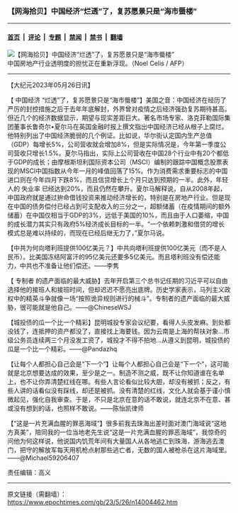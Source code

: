 ### 【网海拾贝】中国经济“烂透”了，复苏愿景只是“海市蜃楼”

---

#### [首页](../../../..?n14004462) &nbsp;|&nbsp; [评论](../../../../../epoch-comment?n14004462) &nbsp;|&nbsp; [专题](../../../../../epoch-special?n14004462) &nbsp;|&nbsp; [禁闻](../../../../../epoch-news?n14004462) &nbsp;|&nbsp; [禁书](../../../../../books?n14004462) &nbsp;|&nbsp; [翻墙](https://github.com/gfw-breaker/nogfw/blob/master/README.md?n14004462)


<div><img alt="【网海拾贝】中国经济“烂透”了，复苏愿景只是“海市蜃楼”" class="attachment-djy_600_400 size-djy_600_400 wp-post-image" src="https://i.epochtimes.com/assets/uploads/2022/02/id13575820-540694-600x400.jpg"/>
<div class="caption">
 中国房地产行业透明度的担忧正在重新浮现。（Noel Celis / AFP）
</div></div><hr/><div class="post_content" id="artbody" itemprop="articleBody">
 <!-- article content begin -->
 <p>
  【大纪元2023年05月26日讯】
 </p>
 <p>
  【
  <ok href="https://www.epochtimes.com/gb/tag/%E4%B8%AD%E5%9B%BD%E7%BB%8F%E6%B5%8E.html">
   中国经济
  </ok>
  “烂透”了，复苏愿景只是“海市蜃楼”】美国之音：中国经济在经历了严厉的封控措施之后于去年年底解封，外界曾对疫情之后经济强劲复苏期待甚高。但近几个的经济数据显示，期望与现实差距巨大。著名市场专家、洛克菲勒国际集团董事长鲁奇尔•夏尔马在英国金融时报上撰文指出中国经济已经从根子上腐烂。他特别列出了中国经济脆弱的几个例证。比如说，华尔街认定国内生产总值（GDP）每增长5%，公司营收就会增加8%，但是实际情况是，今年第一季度公司营收只增长1.5%。夏尔马指出，实际上公司营收在中国28个行业中有20个都低于GDP的成长；由摩根斯坦利国际资本公司（MSCI）编制的跟踪中国概念股票表现的MSCI中国指数从今年一月的峰值回落了15%。作为消费需求重要标志的中国进口则在今年四月下跌8%，而且信贷增长上个月只达到预期的一半。此外，年轻人的
  <ok href="https://www.epochtimes.com/gb/tag/%E5%A4%B1%E4%B8%9A%E7%8E%87.html">
   失业率
  </ok>
  已经达到20%，而且仍然在攀升。夏尔马解释说，自从2008年起，中国政府就是通过拚命借钱投资来推动经济增长的，特别是在房地产行业。但是现在中国的债务偿付已经占到可支配收入的三分之一，超额储蓄（在疫情期间的额外储蓄）在中国仅相当于GDP的3%，远低于美国的10%，而且由于人口萎缩，中国的成长潜力其实只有政府5%经济成长目标的一半。“一个依赖刺激和借贷的增长模式总是难以持续的，而现在已经后继无力了，”夏尔马说。
 </p>
 <p>
  【中共为何向塔利班提供100亿美元？】中共向塔利班提供100亿美元（而不是人民币）。比美国冻结阿富汗的95亿美元还要多5亿美元。而且塔利班没有偿还能力，中共也不准备让他们偿还。——李隽
 </p>
 <p>
  【
  <ok href="https://www.epochtimes.com/gb/tag/%E4%B8%93%E5%88%B6%E8%80%85.html">
   专制者
  </ok>
  的遗产面临的最大威胁】去年开启第三个总书记任期的习近平可以自由选择他的接班人和接班时间，但却迟迟不愿亮出底牌。历史学家表示，马列主义政权中的精英斗争就像一场“按照诡异规则进行的械斗”。专制者的遗产面临的最大威胁，很可能就是他自己。——@ChineseWSJ
 </p>
 <p>
  【城投债的瓜一个比一个精彩】昆明城投专家会议纪要，看得人头皮发麻。到处都没钱了，连抵押的资产都没了，直接找上海要钱。因为云南是上海的帮扶对象…市级公务员连续两三个月没发工资了，城投才不得不拍地…从遵义到昆明，城投债的瓜是一个比一个精彩。——@Pandazhq
 </p>
 <p>
  【让每个人都担心自己会是“下一个”】让每个人都担心自己会是“下一个”，这可能就是北京想要达成的效果，至少是之一。制造不测之威，既不让你知道谁在名单上，也不让你弄清楚红线在哪。有些人言论看似比较大胆，却没有被抓；反之，有些人讲的话看似没有踩线，却还是被抓。没有清楚的红线，文化人就会基于谨小慎微起见，强化自我审查。于是，不只是北京在意的话不敢说，就连北京不在意、甚或没有想到的话，也照样不敢说。——陈怡凯律师
 </p>
 <p>
  【“这是一片充满血腥的罪恶海域”】很多前我去珠海出差时面对澳门海域说“这地方真美”，陪同我的一位当地老先生说“这是一片充满血腥的罪恶海域”，我惊奇的问他为何这样说，他说国内饥荒年间有大量国人从各地逃亡到珠海，游海逃去澳门，把守的解放军每天用机枪点射那些逃亡者，无数的国人被枪杀在这片海域里。——@Michael59206407
 </p>
 <p>
  责任编辑：高义
 </p>
 <!-- article content end -->
 <div id="below_article_ad">
 </div>
</div>


---

原文链接（需翻墙）：https://www.epochtimes.com/gb/23/5/26/n14004462.htm